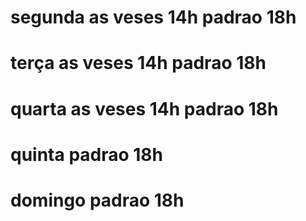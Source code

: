 
# segunda as veses 14h padrao 18h 
# terça as veses 14h padrao 18h 
# quarta as veses 14h padrao 18h 
# quinta padrao 18h 
# domingo padrao 18h 
